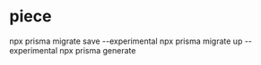# piece


npx prisma migrate save --experimental
npx prisma migrate up --experimental
npx prisma generate
